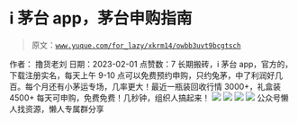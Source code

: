 # i 茅台 app，茅台申购指南

> 原文：[`www.yuque.com/for_lazy/xkrm14/owbb3uvt9bcgtsch`](https://www.yuque.com/for_lazy/xkrm14/owbb3uvt9bcgtsch)

<ne-p id="ue445c06a" data-lake-id="ue445c06a"><ne-text id="u7c966672">作者： 撸货老刘</ne-text></ne-p> <ne-p id="uef1200d6" data-lake-id="uef1200d6"><ne-text id="u03dde6ce">日期：2023-02-01</ne-text></ne-p> <ne-p id="ubf61c39b" data-lake-id="ubf61c39b"><ne-text id="u76fdb28d">点赞数：</ne-text><ne-text id="uec8202b5" ne-bold="true">7</ne-text></ne-p> <ne-hole id="u0118afdd" data-lake-id="u0118afdd"><ne-card data-card-name="hr" data-card-type="block" id="SVzsH" data-event-boundary="card"><ne-p id="u83f95a32" data-lake-id="u83f95a32"><ne-text id="u0e69a72e">长期搬砖，i 茅台 app，官方的，下载注册实名，每天上午 9-10 点可以免费预约申购，只约兔茅，中了利润好几百。每个月还有小茅运专场，几率更大！最近一瓶装回收行情 3000+，礼盒装 4500+</ne-text> <ne-text id="u114c3f20">每天可申购，免费免费！几秒钟，组织人搞起来！</ne-text></ne-p> <ne-p id="ude657832" data-lake-id="ude657832"><ne-card data-card-name="image" data-card-type="inline" id="oa2CE" data-event-boundary="card">![](img/4e9b07fdf9ae9ea92fadb46ffef3da04.png)</ne-card></ne-p> <ne-p id="u071d3bf3" data-lake-id="u071d3bf3"><ne-card data-card-name="image" data-card-type="inline" id="JM0ha" data-event-boundary="card">![](img/1dbcc7398f409efc68d669944d36fcae.png)</ne-card></ne-p> <ne-p id="u09bb03f0" data-lake-id="u09bb03f0"><ne-card data-card-name="image" data-card-type="inline" id="MIawN" data-event-boundary="card">![](img/c65e5153e8a87a405ed1a83a54497713.png)</ne-card></ne-p> <ne-p id="u41436dad" data-lake-id="u41436dad"><ne-card data-card-name="image" data-card-type="inline" id="uGpWH" data-event-boundary="card">![](img/d3b8c44aa2bdd6082143fe9a59abfcc0.png)</ne-card></ne-p> <ne-hole id="u25817c69" data-lake-id="u25817c69"><ne-card data-card-name="hr" data-card-type="block" id="hpMn7" data-event-boundary="card"><ne-p id="uca4db4b5" data-lake-id="uca4db4b5"><ne-text id="uec623a08">公众号懒人找资源，懒人专属群分享</ne-text></ne-p></ne-card></ne-hole></ne-card></ne-hole>
